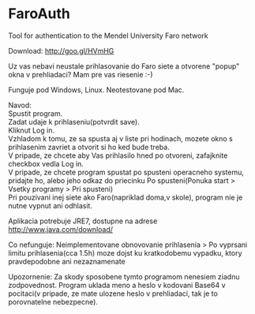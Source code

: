 FaroAuth
========

Tool for authentication to the Mendel University Faro network

Download: http://goo.gl/HVmHG

Uz vas nebavi neustale prihlasovanie do Faro siete a otvorene "popup" okna v prehliadaci? Mam pre vas riesenie :-)

Funguje pod Windows, Linux.
Neotestovane pod Mac.

Navod:  
Spustit program.  
Zadat udaje k prihlaseniu(potvrdit save).  
Kliknut Log in.  
Vzhladom k tomu, ze sa spusta aj v liste pri hodinach, mozete okno s prihlasenim zavriet a otvorit si ho ked bude treba.  
V pripade, ze chcete aby Vas prihlasilo hned po otvoreni, zafajknite checkbox vedla Log in.  
V pripade, ze chcete program spustat po spusteni operacneho systemu, pridajte ho, alebo jeho odkaz do priecinku Po spusteni(Ponuka start > Vsetky programy > Pri spusteni)  
Pri pouzivani inej siete ako Faro(napriklad doma,v skole), program nie je nutne vypnut ani odhlasit.

Aplikacia potrebuje JRE7, dostupne na adrese http://www.java.com/download/

Co nefunguje:
Neimplementovane obnovovanie prihlasenia > Po vyprsani limitu prihlasenia(cca 1.5h) moze dojst ku kratkodobemu vypadku, ktory pravdepodobne ani nezaznamenate

Upozornenie:
Za skody sposobene tymto programom nenesiem ziadnu zodpovednost.  Program uklada meno a heslo v kodovani Base64 v pocitaci(v pripade, ze mate ulozene heslo v prehliadaci, tak je to porovnatelne nebezpecne).
